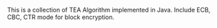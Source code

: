 This is a collection of TEA Algorithm implemented in Java.
Include ECB, CBC, CTR mode for block encryption.
